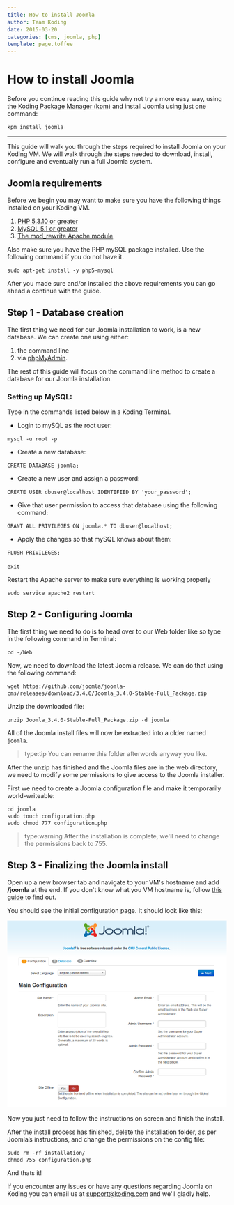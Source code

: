 ```yaml
---
title: How to install Joomla
author: Team Koding
date: 2015-03-20
categories: [cms, joomla, php]
template: page.toffee
---
```


# How to install Joomla

Before you continue reading this guide why not try a more easy way, using the [Koding Package Manager (kpm)](http://learn.koding.com/guides/getting-started-kpm/) and install Joomla using just one command:

```
kpm install joomla
```

***

This guide will walk you through the steps required to install Joomla on your Koding VM. We will walk through the steps needed to download, install, configure and eventually run a full Joomla system.

## Joomla requirements

Before we begin you may want to make sure you have the following things installed on your Koding VM.

1. [PHP 5.3.10 or greater](http://learn.koding.com/guides/installing-php/)
2. [MySQL 5.1 or greater](http://learn.koding.com/guides/installing-mysql/)
3. [The mod_rewrite Apache module](http://learn.koding.com/guides/general-htaccess/#rewriteengine-amp-mod_rewrite)

Also make sure you have the PHP mySQL package installed. Use the following command if you do not have it.

```
sudo apt-get install -y php5-mysql
```

After you made sure and/or installed the above requirements you can go ahead a continue with the guide.

## Step 1 - Database creation

The first thing we need for our Joomla installation to work, is a new database. We can create one using either:
1. the command line
2. via [phpMyAdmin](http://learn.koding.com/guides/install-phpmyadmin/).

The rest of this guide will focus on the command line method to create a database for our Joomla installation.

### Setting up MySQL:

Type in the commands listed below in a Koding Terminal.

* Login to mySQL as the root user:

```
mysql -u root -p
```

* Create a new database:

```
CREATE DATABASE joomla;
```

* Create a new user and assign a password:

```
CREATE USER dbuser@localhost IDENTIFIED BY 'your_password';
```

* Give that user permission to access that database using the following command:

```
GRANT ALL PRIVILEGES ON joomla.* TO dbuser@localhost;
```

* Apply the changes so that mySQL knows about them:

```
FLUSH PRIVILEGES;

exit
```

Restart the Apache server to make sure everything is working properly

```
sudo service apache2 restart
```

## Step 2 - Configuring Joomla

The first thing we need to do is to head over to our Web folder like so type in the following command in Terminal:

```
cd ~/Web
```

Now, we need to download the latest Joomla release. We can do that using the following command:

```
wget https://github.com/joomla/joomla-cms/releases/download/3.4.0/Joomla_3.4.0-Stable-Full_Package.zip
```

Unzip the downloaded file:

```
unzip Joomla_3.4.0-Stable-Full_Package.zip -d joomla
```

All of the Joomla install files will now be extracted into a older named `joomla`.

> type:tip
> You can rename this folder afterwords anyway you like.

After the unzip has finished and the Joomla files are in the web directory, we need to modify some permissions to give access to the Joomla installer.

First we need to create a Joomla configuration file and make it temporarily world-writeable:

```
cd joomla
sudo touch configuration.php
sudo chmod 777 configuration.php
```

> type:warning
> After the installation is complete, we'll need to change the permissions back to 755.

## Step 3 - Finalizing the Joomla install

Open up a new browser tab and navigate to your VM's hostname and add **/joomla** at the end. If you don't know what you VM hostname is, follow [this guide](http://learn.koding.com/faq/vm-hostname/) to find out.

You should see the initial configuration page. It should look like this:

![Joomla 1](jm1.png)

Now you just need to follow the instructions on screen and finish the install.


After the install process has finished, delete the installation folder, as per Joomla’s instructions, and change the permissions on the config file:

```
sudo rm -rf installation/
chmod 755 configuration.php
```

And thats it!

If you encounter any issues or have any questions regarding Joomla on Koding you can email us at [support@koding.com](mailto:support@koding.com) and we'll gladly help.
